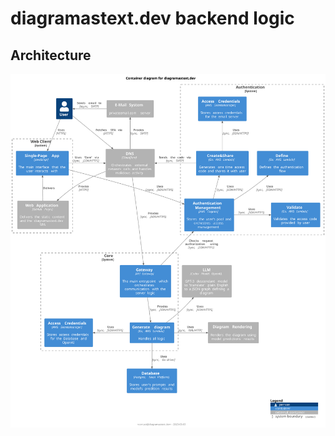 # diagramastext.dev backend logic

## Architecture

![architecture-containers](architecture_c4_l2.svg)
